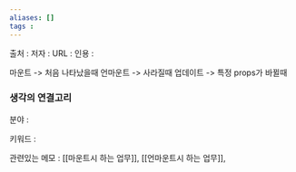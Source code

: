 ```yaml
---
aliases: []
tags : 
---
```


출처 :
저자 :
URL : 
인용 : 

마운트 -> 처음 나타났을때
언마운트 -> 사라질때
업데이트 -> 특정 props가 바뀔때 


### 생각의 연결고리
분야 :

키워드 :

관련있는 메모 : [[마운트시 하는 업무]], [[언마운트시 하는 업무]],
